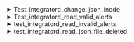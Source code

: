 <details><summary>Test_integratord_change_json_inode</summary>

<p>

  <table>
    <tr>
      <th>Description</th>
      <td>Check that if when reading the `alerts.json` file, the inode for the file changes, `integratord` will reload the file and continue reading from it.</td>
    </tr>
    <tr>
      <th>Test phases</th>
      <td><ul> <li>Insert an alert alerts.json file.</li>
               <li>Replace the alerts.json file while it being read.</li>
               <li>Check integratord detects the file's inode has changed.</li>
               <li>Wait for integratord to start reading from the file again.</li>
               <li>Insert an alert.</li>
               <li>Check virustotal response is added in ossec.log</li>
      </ul></td>
    </tr>
    <tr>
      <th>Cases</th>
      <td><ul><li>Case 1: Replace alerts.json, wait for expected response.</li></ul></td>
    </tr>
    <tr>
      <th>Platform</th>
      <td>Linux</td>
    </tr>
    <tr>
      <th>Tier</th>
      <td>1</td>
    </tr>  
    <tr>
      <th>Minimum Version</th>
      <td>4.3.7</td>
    </tr> 
    <tr>
      <th>Path</th>
      <td><a href="https://github.com/wazuh/wazuh-qa/blob/4.3/tests/integration/test_integratord/test_integratord_change_inode_alert.py">test_integratord_change_inode_alert.py</a></td>
    </tr> 
  </table> 
</p>

</details>

<details><summary>Test_integratord_read_valid_alerts</summary>

<p>

  <table>
    <tr>
      <th>Description</th>
      <td>Check that when a given alert is inserted into `alerts.json`, integratord works as expected. In case
    of a valid alert, a virustotal integration alert is expected in the `alerts.json` file.</td>
    </tr>
    <tr>
      <th>Test phases</th>
      <td><ul> <li>Insert an alert alerts.json file.</li>
               <li>Check virustotal response is added in ossec.json.</li>
      </ul></td>
    </tr>
    <tr>
      <th>Cases</th>
      <td><ul><li>Case 1: Insert alert, read expected response.</li></ul></td>
    </tr>
    <tr>
      <th>Platform</th>
      <td>Linux</td>
    </tr>
    <tr>
      <th>Tier</th>
      <td>1</td>
    </tr>  
    <tr>
      <th>Minimum Version</th>
      <td>4.3.7</td>
    </tr> 
    <tr>
      <th>Path</th>
      <td><a href="https://github.com/wazuh/wazuh-qa/blob/4.3/tests/integration/test_integratord/test_integratord_read_json_alerts.py">test_integratord_read_json_alerts.py</a></td>
    </tr> 
  </table> 
</p>

</details>

<details><summary>test_integratord_read_invalid_alerts</summary>

<p>

  <table>
    <tr>
      <th>Description</th>
      <td>Check that when a given alert is inserted into ' alerts.json', integratord works as expected. If the alert is invalid/    broken, or overly long a message will appear in the ossec.log file.</td>
    </tr>
    <tr>
      <th>Test phases</th>
      <td><ul> <li>Insert an alert alerts.json file.</li>
               <li>Check that the expected response message is given for an invalid alert.</li>
      </ul></td>
    </tr>
    <tr>
      <th>Cases</th>
      <td><ul><li>Case 1: Insert invalid alert, wait for `Invalid alert` response.</li>
              <li>Case 2: Insert overlong alert, wait for `Overlong alert` response.</li>
      </ul></td>
    </tr>
    <tr>
      <th>Platform</th>
      <td>Linux</td>
    </tr>
    <tr>
      <th>Tier</th>
      <td>1</td>
    </tr>  
    <tr>
      <th>Minimum Version</th>
      <td>4.3.7</td>
    </tr> 
    <tr>
      <th>Path</th>
      <td><a href="https://github.com/wazuh/wazuh-qa/blob/4.3/tests/integration/test_integratord/test_integratord_read_json_alerts.py">test_integratord_read_json_alerts.py</a></td>
    </tr> 
  </table> 
</p>

</details>


<details><summary>test_integratord_read_json_file_deleted</summary>

<p>

  <table>
    <tr>
      <th>Description</th>
      <td>Check that if while integratord is reading from the `alerts.json` file, it is deleted, the expected error message is displayed, and if the file is created again and alerts are inserted, integratord continues.</td>
    </tr>
    <tr>
      <th>Test phases</th>
      <td><ul> <li>Remove alerts.json file.</li>
              <li>Wait for integratord to detect the file was removed.</li>
              <li>Create new alerts.json file.</li>
              <li>Wait for the new file to be detected.</li>
              <li>Insert an alert.</li>
              <li>Check virustotal response is added in ossec.log.</li>
      </ul></td>
    </tr>
    <tr>
      <th>Cases</th>
      <td><ul><li>Case 1: Delete and recreate alerts.json, wait for expected responses.</ul></td>
    </tr>
    <tr>
      <th>Platform</th>
      <td>Linux</td>
    </tr>
    <tr>
      <th>Tier</th>
      <td>1</td>
    </tr>  
    <tr>
      <th>Minimum Version</th>
      <td>4.3.7</td>
    </tr> 
    <tr>
      <th>Path</th>
      <td><a href="https://github.com/wazuh/wazuh-qa/blob/4.3/tests/integration/test_integratord/test_integratord_read_json_file_deleted.py">test_integratord_read_json_file_deleted.py</a></td>
    </tr> 
  </table> 
</p>

</details>